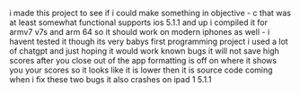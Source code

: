 i made this project to see if i could make something in objective - c that was at least somewhat functional 
supports ios 5.1.1 and up i compiled it for armv7 v7s and arm 64 so it should work on modern iphones as well - i havent tested it though 
its very babys first programming project i used a lot of chatgpt and just hoping it would work 
known bugs 
it will not save high scores after you close out of the app 
formatting is off on where it shows you your scores so it looks like it is lower then it is 
source code coming when i fix these two bugs
it also crashes on ipad 1 5.1.1
